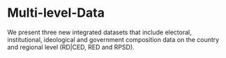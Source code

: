 # Multi-level-Data
We present three new integrated datasets that include electoral, institutional, ideological and government composition data on the country and regional level (RD|CED, RED and RPSD). 
